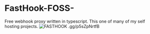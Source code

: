 # FastHook-FOSS-

Free webhook proxy written in typescript.
This one of many of my self hosting projects.
![FASTHOOK](https://github.com/new1479/FastHook-FOSS/assets/93484868/cf2ef112-111d-4790-8688-5f0a67f0b623)
.gg/p5sZpNrtfB
